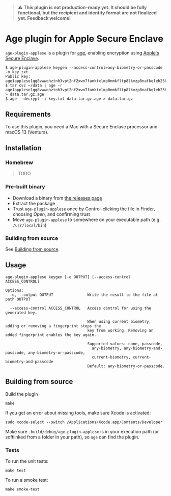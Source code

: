 > ⚠️ **This plugin is not production-ready yet. It should be fully functional, but the recipient and identity format are not finalized yet. Feedback welcome!**

# Age plugin for Apple Secure Enclave

`age-plugin-applese` is a plugin for [age](https://age-encryption.org), enabling encryption using [Apple's Secure Enclave](https://support.apple.com/en-gb/guide/security/sec59b0b31ff/web).

    $ age-plugin-applese keygen --access-control=any-biometry-or-passcode -o key.txt
    Public key: age1applese1qg8vwwqhztnh3vpt2nf2xwn7famktxlmp0nmkfltp8lkvzp8nafkqleh258
    $ tar cvz ~/data | age -r age1applese1qg8vwwqhztnh3vpt2nf2xwn7famktxlmp0nmkfltp8lkvzp8nafkqleh258 > data.tar.gz.age
    $ age --decrypt -i key.txt data.tar.gz.age > data.tar.gz


## Requirements

To use this plugin, you need a Mac with a Secure Enclave processor and macOS 13 (Ventura). 


## Installation

### Homebrew

> TODO

### Pre-built binary

- Download a binary from [the releases page](https://github.com/remko/age-plugin-applese/releases)
- Extract the package
- Trust `age-plugin-applese` once by Control-clicking the file in Finder, choosing *Open*, 
  and confirming trust
- Move `age-plugin-applese` to somewhere on your executable path (e.g. `/usr/local/bin`)

### Building from source

See [Building from source](#building-from-source).


## Usage

    age-plugin-applese keygen [-o OUTPUT] [--access-control ACCESS_CONTROL]

    Options:
      -o, --output OUTPUT               Write the result to the file at path OUTPUT
      
      --access-control ACCESS_CONTROL   Access control for using the generated key.
                                    
                                        When using current biometry, adding or removing a fingerprint stops the
                                        key from working. Removing an added fingerprint enables the key again. 

                                        Supported values: none, passcode, 
                                          any-biometry, any-biometry-and-passcode, any-biometry-or-passcode,
                                          current-biometry, current-biometry-and-passcode
                                        Default: any-biometry-or-passcode.             


## Building from source

Build the plugin

    make

If you get an error about missing tools, make sure Xcode is activated:

    sudo xcode-select --switch /Applications/Xcode.app/Contents/Developer

Make sure `.build/debug/age-plugin-applese` is in your execution path (or softlinked from a folder in your path), so `age` can find the plugin.

### Tests

To run the unit tests:

    make test

To run a smoke test:

    make smoke-test
